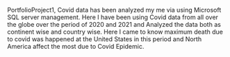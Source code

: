 PortfolioProject1, Covid data has been analyzed my me via using Microsoft SQL server management. Here I have been using Covid data from all over the globe over the period of 2020 and 2021 and Analyzed the data both as continent wise and country wise. Here I came to know maximum death due to covid was happened at the United States in this period and North America affect the most due to Covid Epidemic.
